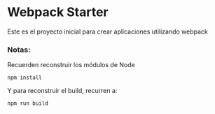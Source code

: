 # Webpack Starter 
Este es el proyecto inicial para crear aplicaciones utilizando webpack

### Notas:
Recuerden reconstruir los módulos de Node

```
npm install
```

Y para reconstruir el build, recurren a:

```
npm run build
```